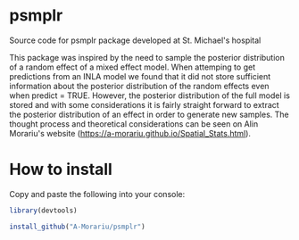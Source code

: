 # psmplr
Source code for psmplr package developed at St. Michael's hospital

This package was inspired by the need to sample the posterior distribution of a random effect of a mixed effect model. When attemping to get predictions from an INLA model we found that it did not store sufficient information about the posterior distribution of the random effects even when predict = TRUE. However, the posterior distribution of the full model is stored and with some considerations it is fairly straight forward to extract the posterior distribution of an effect in order to generate new samples. The thought process and theoretical considerations can be seen on Alin Morariu's website (https://a-morariu.github.io/Spatial_Stats.html).


# How to install

Copy and paste the following into your console: 

```r
library(devtools)

install_github("A-Morariu/psmplr")
```
